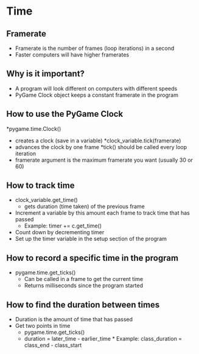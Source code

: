 # Time
## Framerate
* Framerate is the number of frames (loop iterations) in a second
* Faster computers will have higher framerates
## Why is it important?
* A program will look different on computers with different speeds
* PyGame Clock object keeps a constant framerate in the program
## How to use the PyGame Clock
*pygame.time.Clock() 
  * creates a clock (save in a variable)
*clock_variable.tick(framerate) 
  * advances the clock by one frame
*tick() should be called every loop iteration
* framerate argument is the maximum framerate you want (usually 30 or 60)
## How to track time
* clock_variable.get_time()
  * gets duration (time taken) of the previous frame
* Increment a variable by this amount each frame to track time that has passed 
  * Example: timer += c.get_time()
* Count down by decrementing timer
* Set up the timer variable in the setup section of the program
## How to record a specific time in the program
* pygame.time.get_ticks()
    * Can be called in a frame to get the current time
    * Returns milliseconds since the program started
## How to find the duration between times
* Duration is the amount of time that has passed
* Get two points in time 
  * pygame.time.get_ticks()
  * duration = later_time - earlier_time * Example: class_duration = class_end - class_start
